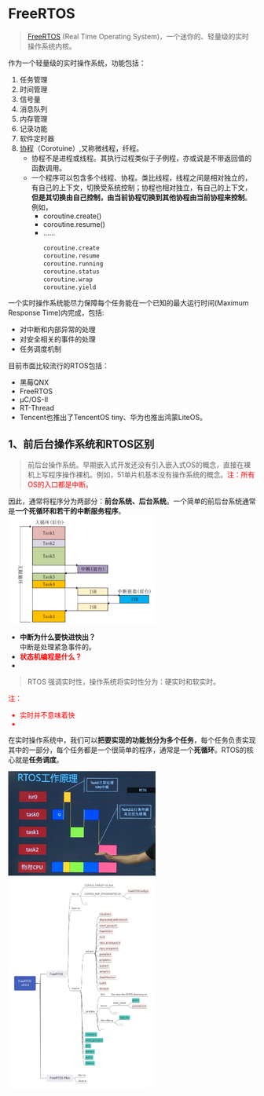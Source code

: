 # FreeRTOS
> [FreeRTOS](https://freertos.org/) (Real Time Operating System)，一个迷你的、轻量级的实时操作系统内核。

作为一个轻量级的实时操作系统，功能包括：
1. 任务管理
2. 时间管理
3. 信号量
4. 消息队列
5. 内存管理 
6. 记录功能
7. 软件定时器
8. [协程](https://baike.baidu.com/item/%E5%8D%8F%E7%A8%8B/8652240)（Corotuine）,又称微线程，纤程。  
   * 协程不是进程或线程。其执行过程类似于子例程，亦或说是不带返回值的函数调用。
   * 一个程序可以包含多个线程、协程。类比线程，线程之间是相对独立的，有自己的上下文，切换受系统控制；协程也相对独立，有自己的上下文，**但是其切换由自己控制，由当前协程切换到其他协程由当前协程来控制**。例如，  
        *  coroutine.create()
        *  coroutine.resume()
        *  ......   
            ```
            coroutine.create
            coroutine.resume
            coroutine.running
            coroutine.status
            coroutine.wrap
            coroutine.yield
一个实时操作系统能尽力保障每个任务能在一个已知的最大运行时间(Maximum Response Time)内完成，包括:
* 对中断和内部异常的处理
* 对安全相关的事件的处理
* 任务调度机制    
     
目前市面比较流行的RTOS包括：
* 黑莓QNX
* FreeRTOS
* μC/OS-II
* RT-Thread
* Tencent也推出了TencentOS tiny、华为也推出鸿蒙LiteOS。

## 1、前后台操作系统和RTOS区别
> 前后台操作系统。早期嵌入式开发还没有引入嵌入式OS的概念，直接在裸机上写程序操作裸机。例如，51单片机基本没有操作系统的概念。<font color=red>注：所有OS的入口都是中断。</font>

因此，通常将程序分为两部分：**前台系统、后台系统**。一个简单的前后台系统通常是**一个死循环和若干的中断服务程序**。  
<img src="img/前后台系统.jpg" width=300 heigth=300 align="middle">  
* **中断为什么要快进快出？**   
中断是处理紧急事件的。
* **<font color=red>状态机编程是什么？</font>**
* 
>RTOS 强调实时性，操作系统将实时性分为：硬实时和软实时。  

<font color=red>注：
* 实时并不意味着快
* 
</font>

在实时操作系统中，我们可以**把要实现的功能划分为多个任务**，每个任务负责实现其中的一部分，每个任务都是一个很简单的程序，通常是一个**死循环**。RTOS的核心就是**任务调度**。  

<img src="img/RTOS.jpg" width=300 heigth=300><br>
<img src="img/FreeRTOS源码结构.jpg" width=300 heigth=300>

